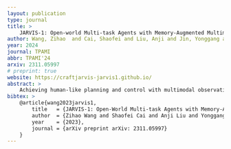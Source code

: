 ```yaml
---
layout: publication
type: journal
title: >
    JARVIS-1: Open-world Multi-task Agents with Memory-Augmented Multimodal Language Models
author: Wang, Zihao  and Cai, Shaofei and Liu, Anji and Jin, Yonggang and Hou, Jinbing and Zhang, Bowei and Lin, Haowei and He, Zhaofeng and Zheng, Zilong and Yang, Yaodong and Ma#, Xiaojian and Liang#, Yitao
year: 2024
journal: TPAMI
abbr: TPAMI'24
arxiv: 2311.05997
# preprint: true
website: https://craftjarvis-jarvis1.github.io/
abstract: >
    Achieving human-like planning and control with multimodal observations in an open world is a key milestone for more functional generalist agents. Existing approaches can handle certain long-horizon tasks in an open world. However, they still struggle when the number of open-world tasks could potentially be infinite and lack the capability to progressively enhance task completion as game time progresses. We introduce JARVIS-1, an open-world agent that can perceive multimodal input (visual observations and human instructions), generate sophisticated plans, and perform embodied control, all within the popular yet challenging open-world Minecraft universe. Specifically, we develop JARVIS-1 on top of pre-trained multimodal language models, which map visual observations and textual instructions to plans. The plans will be ultimately dispatched to the goal-conditioned controllers. We outfit JARVIS-1 with a multimodal memory, which facilitates planning using both pre-trained knowledge and its actual game survival experiences. JARVIS-1 is the existing most general agent in Minecraft, capable of completing over 200 different tasks using control and observation space similar to humans. These tasks range from short-horizon tasks, e.g., "chopping trees" to long-horizon tasks, e.g., "obtaining a diamond pickaxe". JARVIS-1 performs exceptionally well in short-horizon tasks, achieving nearly perfect performance. In the classic long-term task of ObtainDiamondPickaxe, JARVIS-1 surpasses the reliability of current state-of-the-art agents by 5 times and can successfully complete longer-horizon and more challenging tasks.
bibtex: >
    @article{wang2023jarvis1,
        title   = {JARVIS-1: Open-World Multi-task Agents with Memory-Augmented Multimodal Language Models},
        author  = {Zihao Wang and Shaofei Cai and Anji Liu and Yonggang Jin and Jinbing Hou and Bowei Zhang and Haowei Lin and Zhaofeng He and Zilong Zheng and Yaodong Yang and Xiaojian Ma and Yitao Liang},
        year    = {2023},
        journal = {arXiv preprint arXiv: 2311.05997}
    }
---
```

